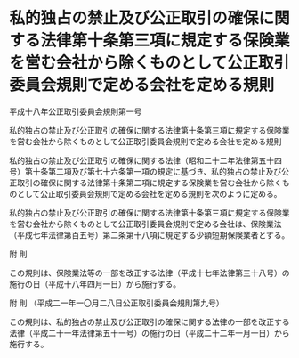 # 私的独占の禁止及び公正取引の確保に関する法律第十条第三項に規定する保険業を営む会社から除くものとして公正取引委員会規則で定める会社を定める規則

平成十八年公正取引委員会規則第一号

私的独占の禁止及び公正取引の確保に関する法律第十条第三項に規定する保険業を営む会社から除くものとして公正取引委員会規則で定める会社を定める規則

私的独占の禁止及び公正取引の確保に関する法律（昭和二十二年法律第五十四号）第十条第二項及び第七十六条第一項の規定に基づき、私的独占の禁止及び公正取引の確保に関する法律第十条第二項に規定する保険業を営む会社から除くものとして公正取引委員会規則で定める会社を定める規則を次のように定める。

私的独占の禁止及び公正取引の確保に関する法律第十条第三項に規定する保険業を営む会社から除くものとして公正取引委員会規則で定める会社は、保険業法（平成七年法律第百五号）第二条第十八項に規定する少額短期保険業者とする。

附 則

この規則は、保険業法等の一部を改正する法律（平成十七年法律第三十八号）の施行の日（平成十八年四月一日）から施行する。

附 則 （平成二一年一〇月二八日公正取引委員会規則第九号）

この規則は、私的独占の禁止及び公正取引の確保に関する法律の一部を改正する法律（平成二十一年法律第五十一号）の施行の日（平成二十二年一月一日）から施行する。
